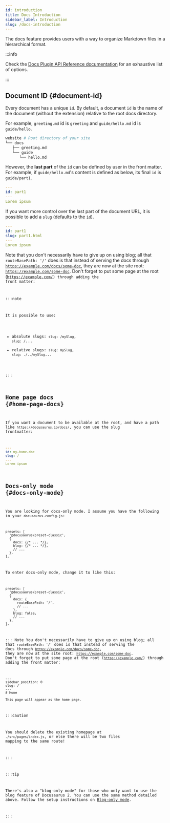 ```yaml
---
id: introduction
title: Docs Introduction
sidebar_label: Introduction
slug: /docs-introduction
---
```


The docs feature provides users with a way to organize Markdown files in a hierarchical format.

:::info

Check the [Docs Plugin API Reference documentation](./../../api/plugins/plugin-content-docs.md) for an exhaustive list of options.

:::

## Document ID {#document-id}

Every document has a unique `id`. By default, a document `id` is the name of the document (without the extension) relative to the root docs directory.

For example, `greeting.md` id is `greeting` and `guide/hello.md` id is `guide/hello`.

```bash
website # Root directory of your site
└── docs
   ├── greeting.md
   └── guide
      └── hello.md
```

However, the **last part** of the `id` can be defined by user in the front matter. For example, if `guide/hello.md`'s content is defined as below, its final `id` is `guide/part1`.

```yml
---
id: part1
---
Lorem ipsum
```

If you want more control over the last part of the document URL, it is possible to add a `slug` (defaults to the `id`).

```yml
---
id: part1
slug: part1.html
---
Lorem ipsum
```
Note that you don't necessarily have to give up on using blog; all that <code>routeBasePath: '/'</code> does is that instead of serving the docs through <code>https://example.com/docs/some-doc</code>, they are now at the site root: <code>https://example.com/some-doc</code>.
Don't forget to put some page at the root (<code>https://example.com/) through adding the front matter:

:::note

It is possible to use:

- absolute slugs: `slug: /mySlug`, `slug: /`...
- relative slugs: `slug: mySlug`, `slug: ./../mySlug`...

:::

## Home page docs {#home-page-docs}

If you want a document to be available at the root, and have a path like `https://docusaurus.io/docs/`, you can use the slug frontmatter:

```yml
---
id: my-home-doc
slug: /
---
Lorem ipsum
```

## Docs-only mode {#docs-only-mode}

You are looking for docs-only mode. I assume you have the following in your <code>docusaurus.config.js</code>:
```
presets: [
  '@docusaurus/preset-classic',
  {
    docs: {/* ... */},
    blog: {/* ... */},
    // ...
  },
],
```
To enter docs-only mode, change it to like this:
```
presets: [
  '@docusaurus/preset-classic',
  {
    docs: {
      routeBasePath: '/',
      // ...
    },
    blog: false,
    // ...
  },
],
```
::: Note 
  You don't necessarily have to give up on using blog; all that <code>routeBasePath: '/'</code> does is that instead of serving the docs through <code>https://example.com/docs/some-doc</code>, they are now at the site root: <code>https://example.com/some-doc</code>.
  Don't forget to put some page at the root (<code>https://example.com/</code>) through adding the front matter:
  ```
  ---
  sidebar_position: 0
  slug: /
  ---
  # Home
  
  This page will appear as the home page.
  ```


:::caution

You should delete the existing homepage at `./src/pages/index.js`, or else there will be two files mapping to the same route!

:::

:::tip

There's also a "blog-only mode" for those who only want to use the blog feature of Docusaurus 2. You can use the same method detailed above. Follow the setup instructions on [Blog-only mode](../../blog.mdx#blog-only-mode).

:::